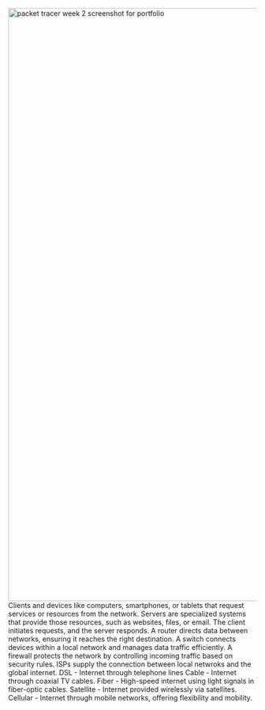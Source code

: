 <img width="1920" height="1200" alt="packet tracer week 2 screenshot for portfolio" src="https://github.com/user-attachments/assets/16d28c91-85d2-46ad-86c4-3ba635a9e109" />
Clients and devices like computers, smartphones, or tablets that request services or resources from the network. Servers are specialized systems that provide those resources, such as websites, files, or email. 
The client initiates requests, and the server responds. A router directs data between networks, ensuring it reaches the right destination. A switch connects devices within a local network and manages data traffic 
efficiently. A firewall protects the network by controlling incoming traffic based on security rules. ISPs supply the connection between local netwroks and the global internet. DSL - Internet through telephone lines
Cable - Internet through coaxial TV cables. Fiber - High-speed internet using light signals in fiber-optic cables. Satellite - Internet provided wirelessly via satellites. Cellular - Internet through mobile networks,
offering flexibility and mobility.
